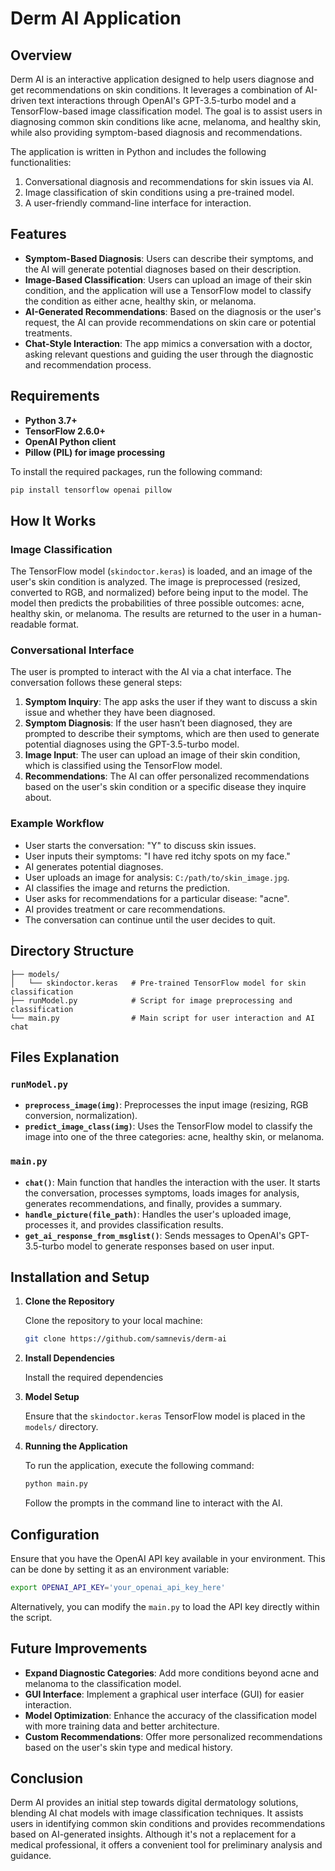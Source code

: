 # Derm AI Application

## Overview

Derm AI is an interactive application designed to help users diagnose and get recommendations on skin conditions. It leverages a combination of AI-driven text interactions through OpenAI's GPT-3.5-turbo model and a TensorFlow-based image classification model. The goal is to assist users in diagnosing common skin conditions like acne, melanoma, and healthy skin, while also providing symptom-based diagnosis and recommendations.

The application is written in Python and includes the following functionalities:
1. Conversational diagnosis and recommendations for skin issues via AI.
2. Image classification of skin conditions using a pre-trained model.
3. A user-friendly command-line interface for interaction.

## Features

- **Symptom-Based Diagnosis**: Users can describe their symptoms, and the AI will generate potential diagnoses based on their description.
- **Image-Based Classification**: Users can upload an image of their skin condition, and the application will use a TensorFlow model to classify the condition as either acne, healthy skin, or melanoma.
- **AI-Generated Recommendations**: Based on the diagnosis or the user's request, the AI can provide recommendations on skin care or potential treatments.
- **Chat-Style Interaction**: The app mimics a conversation with a doctor, asking relevant questions and guiding the user through the diagnostic and recommendation process.

## Requirements

- **Python 3.7+**
- **TensorFlow 2.6.0+**
- **OpenAI Python client**
- **Pillow (PIL) for image processing**

To install the required packages, run the following command:

```bash
pip install tensorflow openai pillow
```

## How It Works

### Image Classification
The TensorFlow model (`skindoctor.keras`) is loaded, and an image of the user's skin condition is analyzed. The image is preprocessed (resized, converted to RGB, and normalized) before being input to the model. The model then predicts the probabilities of three possible outcomes: acne, healthy skin, or melanoma. The results are returned to the user in a human-readable format.

### Conversational Interface
The user is prompted to interact with the AI via a chat interface. The conversation follows these general steps:
1. **Symptom Inquiry**: The app asks the user if they want to discuss a skin issue and whether they have been diagnosed.
2. **Symptom Diagnosis**: If the user hasn’t been diagnosed, they are prompted to describe their symptoms, which are then used to generate potential diagnoses using the GPT-3.5-turbo model.
3. **Image Input**: The user can upload an image of their skin condition, which is classified using the TensorFlow model.
4. **Recommendations**: The AI can offer personalized recommendations based on the user's skin condition or a specific disease they inquire about.

### Example Workflow

- User starts the conversation: "Y" to discuss skin issues.
- User inputs their symptoms: "I have red itchy spots on my face."
- AI generates potential diagnoses.
- User uploads an image for analysis: `C:/path/to/skin_image.jpg`.
- AI classifies the image and returns the prediction.
- User asks for recommendations for a particular disease: "acne".
- AI provides treatment or care recommendations.
- The conversation can continue until the user decides to quit.

## Directory Structure

```plaintext
├── models/
│   └── skindoctor.keras   # Pre-trained TensorFlow model for skin classification
├── runModel.py            # Script for image preprocessing and classification
└── main.py                # Main script for user interaction and AI chat
```

## Files Explanation

### `runModel.py`

- **`preprocess_image(img)`**: Preprocesses the input image (resizing, RGB conversion, normalization).
- **`predict_image_class(img)`**: Uses the TensorFlow model to classify the image into one of the three categories: acne, healthy skin, or melanoma.

### `main.py`

- **`chat()`**: Main function that handles the interaction with the user. It starts the conversation, processes symptoms, loads images for analysis, generates recommendations, and finally, provides a summary.
- **`handle_picture(file_path)`**: Handles the user's uploaded image, processes it, and provides classification results.
- **`get_ai_response_from_msglist()`**: Sends messages to OpenAI's GPT-3.5-turbo model to generate responses based on user input.

## Installation and Setup

1. **Clone the Repository**

   Clone the repository to your local machine:

   ```bash
   git clone https://github.com/samnevis/derm-ai
   ```

2. **Install Dependencies**

   Install the required dependencies

3. **Model Setup**

   Ensure that the `skindoctor.keras` TensorFlow model is placed in the `models/` directory.

4. **Running the Application**

   To run the application, execute the following command:

   ```bash
   python main.py
   ```

   Follow the prompts in the command line to interact with the AI.

## Configuration

Ensure that you have the OpenAI API key available in your environment. This can be done by setting it as an environment variable:

```bash
export OPENAI_API_KEY='your_openai_api_key_here'
```

Alternatively, you can modify the `main.py` to load the API key directly within the script.

## Future Improvements

- **Expand Diagnostic Categories**: Add more conditions beyond acne and melanoma to the classification model.
- **GUI Interface**: Implement a graphical user interface (GUI) for easier interaction.
- **Model Optimization**: Enhance the accuracy of the classification model with more training data and better architecture.
- **Custom Recommendations**: Offer more personalized recommendations based on the user's skin type and medical history.

## Conclusion

Derm AI provides an initial step towards digital dermatology solutions, blending AI chat models with image classification techniques. It assists users in identifying common skin conditions and provides recommendations based on AI-generated insights. Although it's not a replacement for a medical professional, it offers a convenient tool for preliminary analysis and guidance.